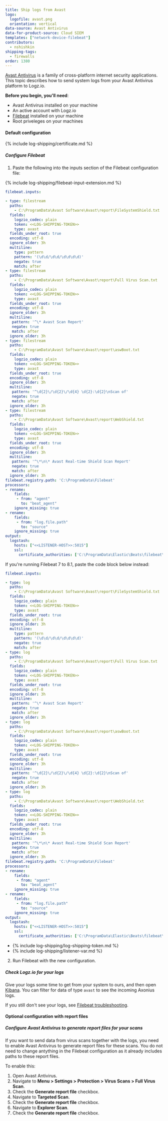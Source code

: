 ```yaml
---
title: Ship logs from Avast
logo:
  logofile: avast.png
  orientation: vertical
data-source: Avast Antivirus
data-for-product-source: Cloud SIEM
templates: ["network-device-filebeat"]
contributors:
  - nshishkin
shipping-tags:
  - firewalls
order: 1380
---
```

[Avast Antivirus](https://www.avast.com/) is a family of cross-platform internet security applications. This topic describes how to send system logs from your Avast Antivirus platform to Logz.io. 

**Before you begin, you'll need**:

* Avast Antivirus installed on your machine
* An active account with Logz.io
* [Filebeat](https://www.elastic.co/guide/en/beats/filebeat/current/filebeat-installation.html) installed on your machine
* Root priveleges on your machines 

#### Default configuration

<div class="tasklist">

{% include log-shipping/certificate.md %}


##### Configure Filebeat

1. Paste the following into the inputs section of the Filebeat configuration file:

{% include log-shipping/filebeat-input-extension.md %}


   ```yaml
   filebeat.inputs:
   
   - type: filestream
     paths:
       - C:\ProgramData\Avast Software\Avast\report\FileSystemShield.txt
     fields:
       logzio_codec: plain
       token: <<LOG-SHIPPING-TOKEN>>
       type: avast
     fields_under_root: true
     encoding: utf-8
     ignore_older: 3h
     multiline:
       type: pattern 
       pattern: '(\d\d/\d\d/\d\d\d\d)' 
       negate: true 
       match: after
   - type: filestream
     paths:
       - C:\ProgramData\Avast Software\Avast\report\Full Virus Scan.txt
     fields:
       logzio_codec: plain
       token: <<LOG-SHIPPING-TOKEN>>
       type: avast
     fields_under_root: true
     encoding: utf-8
     ignore_older: 3h
     multiline:
      pattern: '^\* Avast Scan Report'
      negate: true
      match: after
     ignore_older: 3h
   - type: filestream
     paths:
       - C:\ProgramData\Avast Software\Avast\report\aswBoot.txt
     fields:
       logzio_codec: plain
       token: <<LOG-SHIPPING-TOKEN>>
       type: avast
     fields_under_root: true
     encoding: utf-8
     ignore_older: 3h
     multiline:
      pattern: '^\d{2}\/\d{2}\/\d{4} \d{2}:\d{2}\nScan of'
      negate: true
      match: after
     ignore_older: 3h
   - type: filestream
     paths:
       - C:\ProgramData\Avast Software\Avast\report\WebShield.txt
     fields:
       logzio_codec: plain
       token: <<LOG-SHIPPING-TOKEN>>
       type: avast
     fields_under_root: true
     encoding: utf-8
     ignore_older: 3h
     multiline:
      pattern: '^\*\n\* Avast Real-time Shield Scan Report'
      negate: true
      match: after
     ignore_older: 3h
   filebeat.registry.path: 'C:\ProgramData\Filebeat'
   processors:
   - rename:
       fields:
        - from: "agent"
          to: "beat_agent"
       ignore_missing: true
   - rename:
       fields:
        - from: "log.file.path"
          to: "source"
       ignore_missing: true
   output:
     logstash:
       hosts: ["<<LISTENER-HOST>>:5015"]  
       ssl:
         certificate_authorities: ['C:\ProgramData\Elastic\Beats\filebeat\Logzio.crt']

   ```

   If you're running Filebeat 7 to 8.1, paste the code block below instead:


   ```yaml
   filebeat.inputs:
   
   - type: log
     paths:
       - C:\ProgramData\Avast Software\Avast\report\FileSystemShield.txt
     fields:
       logzio_codec: plain
       token: <<LOG-SHIPPING-TOKEN>>
       type: avast
     fields_under_root: true
     encoding: utf-8
     ignore_older: 3h
     multiline:
       type: pattern 
       pattern: '(\d\d/\d\d/\d\d\d\d)' 
       negate: true 
       match: after
   - type: log
     paths:
       - C:\ProgramData\Avast Software\Avast\report\Full Virus Scan.txt
     fields:
       logzio_codec: plain
       token: <<LOG-SHIPPING-TOKEN>>
       type: avast
     fields_under_root: true
     encoding: utf-8
     ignore_older: 3h
     multiline:
      pattern: '^\* Avast Scan Report'
      negate: true
      match: after
     ignore_older: 3h
   - type: log
     paths:
       - C:\ProgramData\Avast Software\Avast\report\aswBoot.txt
     fields:
       logzio_codec: plain
       token: <<LOG-SHIPPING-TOKEN>>
       type: avast
     fields_under_root: true
     encoding: utf-8
     ignore_older: 3h
     multiline:
      pattern: '^\d{2}\/\d{2}\/\d{4} \d{2}:\d{2}\nScan of'
      negate: true
      match: after
     ignore_older: 3h
   - type: log
     paths:
       - C:\ProgramData\Avast Software\Avast\report\WebShield.txt
     fields:
       logzio_codec: plain
       token: <<LOG-SHIPPING-TOKEN>>
       type: avast
     fields_under_root: true
     encoding: utf-8
     ignore_older: 3h
     multiline:
      pattern: '^\*\n\* Avast Real-time Shield Scan Report'
      negate: true
      match: after
     ignore_older: 3h
   filebeat.registry.path: 'C:\ProgramData\Filebeat'
   processors:
   - rename:
       fields:
        - from: "agent"
          to: "beat_agent"
       ignore_missing: true
   - rename:
       fields:
        - from: "log.file.path"
          to: "source"
       ignore_missing: true
   output:
     logstash:
       hosts: ["<<LISTENER-HOST>>:5015"]  
       ssl:
         certificate_authorities: ['C:\ProgramData\Elastic\Beats\filebeat\Logzio.crt']

   ```
  
  
   * {% include log-shipping/log-shipping-token.md %}
   * {% include log-shipping/listener-var.md %}

2. Run Filebeat with the new configuration.

##### Check Logz.io for your logs

Give your logs some time to get from your system to ours, and then open [Kibana](https://app.logz.io/#/dashboard/kibana/discover?). You can filter for data of type `avast` to see the incoming Axonius logs.
  
If you still don't see your logs, see [Filebeat troubleshooting](https://docs.logz.io/shipping/log-sources/filebeat.html#troubleshooting).
  
</div>

#### Optional configuration with report files

<div class="tasklist">


##### Configure Avast Antivirus to generate report files for your scans
  
If you want to send data from virus scans together with the logs, you need to enable Avast Antivirus to generate report files for these scans. You do not need to change antything in the Filebeat configuration as it already includes paths to these report files.
  
To enable this:

1. Open Avast Antivirus.
2. Navigate to **Menu > Settings > Protection > Virus Scans > Full Virus Scan**.
3. Check the **Generate report file** checkbox.
4. Navigate to **Targeted Scan**.
5. Check the **Generate report file** checkbox.
6. Navigate to **Explorer Scan**.
7. Check the **Generate report file** checkbox.


</div>
 
